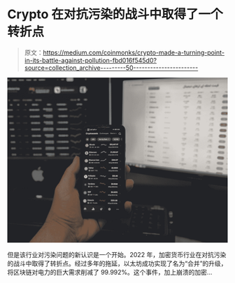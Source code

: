 # Crypto 在对抗污染的战斗中取得了一个转折点

> 原文：<https://medium.com/coinmonks/crypto-made-a-turning-point-in-its-battle-against-pollution-fbd016f545d0?source=collection_archive---------50----------------------->

![](img/d04723dd2cf3113ecf891d8f89e5d32a.png)

但是该行业对污染问题的新认识是一个开始。2022 年，加密货币行业在对抗污染的战斗中取得了转折点。经过多年的拖延，以太坊成功实现了名为“合并”的升级，将区块链对电力的巨大需求削减了 99.992%。这个事件，加上崩溃的加密…